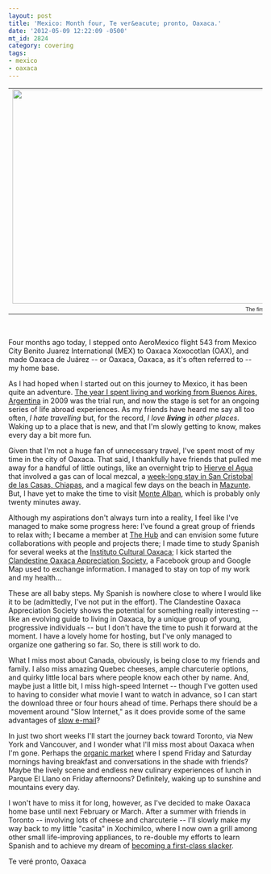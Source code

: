 ```yaml
---
layout: post
title: 'Mexico: Month four, Te ver&eacute; pronto, Oaxaca.'
date: '2012-05-09 12:22:09 -0500'
mt_id: 2824
category: covering
tags:
- mexico
- oaxaca
---
```

<table style="width:auto;"><tr><td><a href="https://picasaweb.google.com/lh/photo/fhgkxEAQYkPUydT1J2eQgEqEuDQBsaPoh5srhCxxm8s?feat=embedwebsite"><img src="https://lh4.googleusercontent.com/-cPFJKRj2KeY/T6qm5gqjgdI/AAAAAAAAAw0/LSj6_Gds78Y/s640/292246_10150902346556153_511961152_11951924_2143009318_n.jpg" height="425" width="640" /></a></td></tr><tr><td style="font-family:arial,sans-serif; font-size:11px; text-align:right">The first Sunday BBQ at Casa Felipe</td></tr></table>
<br />

Four months ago today, I stepped onto AeroMexico flight 543 from Mexico City Benito Juarez International (MEX) to Oaxaca Xoxocotlan (OAX), and made Oaxaca de Ju&aacute;rez -- or Oaxaca, Oaxaca, as it's often referred to -- my home base.

As I had hoped when I started out on this journey to Mexico, it has been quite an adventure. [The year I spent living and working from Buenos Aires, Argentina](http://www.phillipadsmith.com/2009/02/how-to-move-to-argentina-and-influence-people.html) in 2009 was the trial run, and now the stage is set for an ongoing series of life abroad experiences. As my friends have heard me say all too often, _I hate travelling_ but, for the record, _I love **living** in other places_. Waking up to a place that is new, and that I'm slowly getting to know, makes every day a bit more fun.

Given that I'm not a huge fan of unnecessary travel, I've spent most of my time in the city of Oaxaca. That said, I thankfully have friends that pulled me away for a handful of little outings, like an overnight trip to [Hierve el Agua](https://picasaweb.google.com/117798476913318184592/OaxacaMexico2012#5717673174427486178) that involved a gas can of local mezcal, a [week-long stay in San Cristobal de las Casas, Chiapas](http://www.phillipadsmith.com/2012/04/mexico-adventures-in-san-cristobal-de-las-casas-chiapas.html), and a magical few days on the beach in [Mazunte](https://picasaweb.google.com/117798476913318184592/OaxacaMexico2012#5734245024451987490). But, I have yet to make the time to visit [Monte Alban](https://en.wikipedia.org/wiki/Monte_Alb%C3%A1n), which is probably only twenty minutes away.

Although my aspirations don't always turn into a reality, I feel like I've managed to make some progress here: I've found a great group of friends to relax with; I became a member at [The Hub](http://www.huboaxaca.net/) and can envision some future collaborations with people and projects there; I made time to study Spanish for several weeks at the [Instituto Cultural Oaxaca](http://icomexico.com/); I kick started the [Clandestine Oaxaca Appreciation Society](https://www.facebook.com/groups/152261324884922/), a Facebook group and Google Map used to exchange information. I managed to stay on top of my work and my health...

These are all baby steps. My Spanish is nowhere close to where I would like it to be (admittedly, I've not put in the effort). The Clandestine Oaxaca Appreciation Society shows the potential for something really interesting -- like an evolving guide to living in Oaxaca, by a unique group of young, progressive individuals -- but I don't have the time to push it forward at the moment. I have a lovely home for hosting, but I've only managed to organize one gathering so far. So, there is still work to do.

What I miss most about Canada, obviously, is being close to my friends and family. I also miss amazing Quebec cheeses, ample charcuterie options, and quirky little local bars where people know each other by name. And, maybe just a little bit, I miss high-speed Internet -- though I've gotten used to having to consider what movie I want to watch in advance, so I can start the download three or four hours ahead of time. Perhaps there should be a movement around "Slow Internet," as it does provide some of the same advantages of [slow e-mail](http://www.phillipadsmith.com/2007/07/longing-for-the-days-of-snail-mail-a-guide-to-slow-e-mail.html)?

In just two short weeks I'll start the journey back toward Toronto, via New York and Vancouver, and I wonder what I'll miss most about Oaxaca when I'm gone. Perhaps the [organic market](http://www.diginmexico.com/2011/06/15/pochote-organic-market-in-oaxaca/) where I spend Friday and Saturday mornings having breakfast and conversations in the shade with friends? Maybe the lively scene and endless new culinary experiences of lunch in Parque El Llano on Friday afternoons? Definitely, waking up to sunshine and mountains every day.

I won't have to miss it for long, however, as I've decided to make Oaxaca home base until next February or March. After a summer with friends in Toronto -- involving lots of cheese and charcuterie -- I'll slowly make my way back to my little "casita" in Xochimilco, where I now own a grill among other small life-improving appliances, to re-double my efforts to learn Spanish and to achieve my dream of [becoming a first-class slacker](http://www.phillipadsmith.com/search?q=slacker).

Te ver&eacute; pronto, Oaxaca
